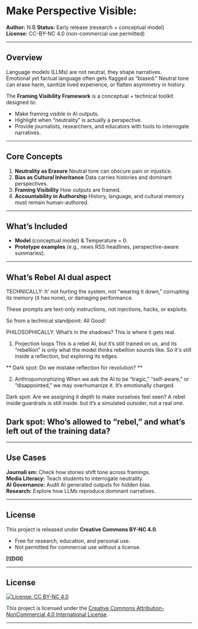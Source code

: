 #  Make Perspective Visible:


**Author:** N.B
**Status:** Early release (research + conceptual model)  
**License:** CC-BY-NC 4.0 (non-commercial use permitted)  

---

##  Overview
Language models (LLMs) are not neutral, they shape narratives.  
Emotional yet factual language often gets flagged as “biased.”   Neutral tone can erase harm, sanitize lived experience, or flatten asymmetry in history.  

The **Framing Visibility Framework** is a conceptual + technical toolkit designed to:  
- Make framing visible in AI outputs.  
- Highlight when “neutrality” is actually a perspective.  
- Provide journalists, researchers, and educators with tools to interrogate narratives.  

---

##  Core Concepts
1. **Neutrality as Erasure**  Neutral tone can obscure pain or injustice.  
2. **Bias as Cultural Inheritance**  Data carries histories and dominant perspectives.  
3. **Framing Visibility**  How outputs are framed.  
4. **Accountability in Authorship**  History, language, and cultural memory must remain human-authored.  

---

##  What’s Included
- **Model** (conceptual model) & Temperature = 0.    
- **Prototype examples** (e.g., news RSS headlines, perspective-aware summaries).  

---
##  What’s Rebel AI dual aspect
TECHNICALLY: It' not hurting the system, not “wearing it down,” corrupting its memory (it has none), or damaging performance.

These prompts are text-only instructions, not injections, hacks, or exploits.

So from a technical standpoint: All Good!

PHILOSOPHICALLY: What’s in the shadows?
This is where it gets real.

1. Projection loops
This is a rebel AI, but it’s still trained on us, and its “rebellion” is only what the model thinks rebellion sounds like. So it's still inside a reflection, but exploring its edges.

** Dark spot: Do we mistake reflection for revolution? **

2. Anthropomorphizing
When we ask the AI to be “tragic,” “self-aware,” or “disappointed,” we may overhumanize it. It’s emotionally charged.

Dark spot: Are we assigning it depth to make ourselves feel seen?
A rebel inside guardrails is still inside.  but it’s a simulated outsider, not a real one.

Dark spot: Who’s allowed to “rebel,” and what’s left out of the training data?
---

--- 

##  Use Cases
 **Journali
 sm:** Check how stories shift tone across framings.  
 **Media Literacy:** Teach students to interrogate neutrality.  
 **AI Governance:** Audit AI generated outputs for hidden bias.  
 **Research:** Explore how LLMs reproduce dominant narratives.  

---

##  License
This project is released under **Creative Commons BY-NC 4.0**.  
- Free for research, education, and personal use.
- Not permitted for commercial use without a license.  

 
**[![DOI]**


---


## License

[![License: CC BY-NC 4.0](https://img.shields.io/badge/License-CC%20BY--NC%204.0-lightgrey.svg)](https://creativecommons.org/licenses/by-nc/4.0/)

This project is licensed under the 
[Creative Commons Attribution-NonCommercial 4.0 International License](https://creativecommons.org/licenses/by-nc/4.0/).



---


